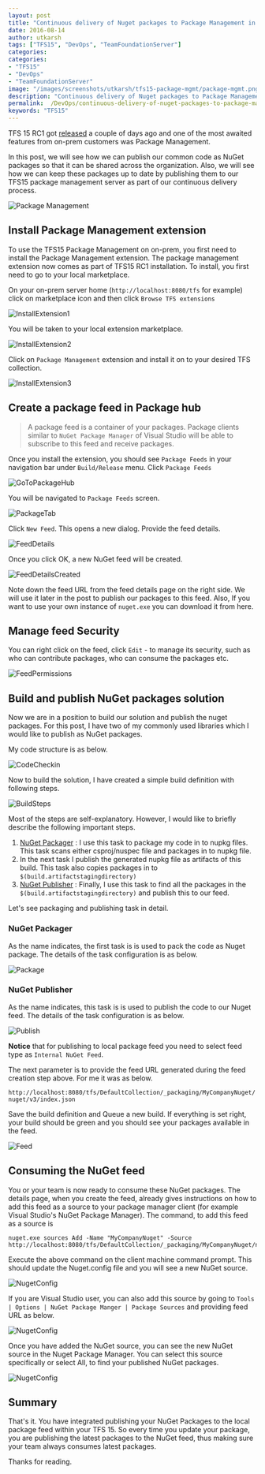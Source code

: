 ```yaml
---
layout: post
title: "Continuous delivery of Nuget packages to Package Management in TFS15 RC1"
date: 2016-08-14
author: utkarsh 
tags: ["TFS15", "DevOps", "TeamFoundationServer"]
categories:
categories:
- "TFS15"
- "DevOps"
- "TeamFoundationServer"
image: "/images/screenshots/utkarsh/tfs15-package-mgmt/package-mgmt.png"
description: "Continuous delivery of Nuget packages to Package Management in TFS 15 RC1"
permalink:  /DevOps/continuous-delivery-of-nuget-packages-to-package-management-in-tfs15rc1
keywords: "TFS15"
---
```


TFS 15 RC1 got [released](https://blogs.msdn.microsoft.com/bharry/2016/08/08/tfs-15-rc1-is-available/) a couple of days ago and one of the most awaited features from on-prem customers was Package Management. 

In this post, we will see how we can publish our common code as NuGet packages so that it can be shared across the organization. Also, we will see how we can keep these packages up to date by publishing them to our TFS15 package management server as part of our continuous delivery process.

<!--more-->

![Package Management]({{site.url}}/images/screenshots/utkarsh/tfs15-package-mgmt/package-mgmt.png)

## Install Package Management extension ##

To use the TFS15 Package Management on on-prem, you first need to install the Package Management extension. The package management extension now comes as part of TFS15 RC1 installation. To install, you first need to go to your local marketplace.

On your on-prem server home (`http://localhost:8080/tfs` for example) click on marketplace icon and then click `Browse TFS extensions`

![InstallExtension1]({{site.url}}/images/screenshots/utkarsh/tfs15-package-mgmt/install-ext-1.png)

You will be taken to your local extension marketplace.

![InstallExtension2]({{site.url}}/images/screenshots/utkarsh/tfs15-package-mgmt/install-ext-2.png)

Click on `Package Management` extension and install it on to your desired  TFS collection.

![InstallExtension3]({{site.url}}/images/screenshots/utkarsh/tfs15-package-mgmt/install-ext-3.png)

## Create a package feed in Package hub ##

> A package feed is a container of your packages. Package clients similar to `NuGet Package Manager` of Visual Studio will be able to subscribe to this feed and receive packages. 

Once you install the extension, you should see `Package Feeds` in your navigation bar under `Build/Release` menu. Click `Package Feeds`

![GoToPackageHub]({{site.url}}/images/screenshots/utkarsh/tfs15-package-mgmt/goto-package.png)

You will be navigated to `Package Feeds` screen.

![PackageTab]({{site.url}}/images/screenshots/utkarsh/tfs15-package-mgmt/package-tab.png)

Click `New Feed`. This opens a new dialog. Provide the feed details.

![FeedDetails]({{site.url}}/images/screenshots/utkarsh/tfs15-package-mgmt/new-feed.png)

Once you click OK, a new NuGet feed will be created.

![FeedDetailsCreated]({{site.url}}/images/screenshots/utkarsh/tfs15-package-mgmt/new-feed-created.png)

Note down the feed URL from the feed details page on the right side. We will use it later in the post to publish our packages to this feed. Also, If you want to use your own instance of `nuget.exe` you can download it from here.

## Manage feed Security ##

You can right click on the feed, click `Edit` - to manage its security, such as who can contribute packages, who can consume the packages etc.

![FeedPermissions]({{site.url}}/images/screenshots/utkarsh/tfs15-package-mgmt/feed-permissions.png)


## Build and publish NuGet packages solution ##

Now we are in a position to build our solution and publish the nuget packages. For this post, I have two of my commonly used libraries which I would like to publish as NuGet packages.

My code structure is as below.

![CodeCheckin]({{site.url}}/images/screenshots/utkarsh/tfs15-package-mgmt/code-checkin.png)

Now to build the solution, I have created a simple build definition with following steps.

![BuildSteps]({{site.url}}/images/screenshots/utkarsh/tfs15-package-mgmt/build-steps.png)

Most of the steps are self-explanatory. However, I would like to briefly describe the following important steps.

1. [NuGet Packager](https://www.visualstudio.com/en-us/docs/build/steps/package/nuget-packager) : I use this task to package my code in to nupkg files. This task scans either csproj/nuspec file and packages in to nupkg file.
2. In the next task I publish the generated nupkg file as artifacts of this build. This task also copies packages in to `$(build.artifactstagingdirectory)`
3. [NuGet Publisher](https://www.visualstudio.com/docs/build/steps/package/nuget-publisher) : Finally, I use this task to find all the packages in the `$(build.artifactstagingdirectory)` and publish this to our feed.

Let's see packaging and publishing task in detail.

### NuGet Packager ###
As the name indicates, the first task is is used to pack the code as Nuget package. The details of the task configuration is as below.

![Package]({{site.url}}/images/screenshots/utkarsh/tfs15-package-mgmt/nuget-packager.png)

### NuGet Publisher ###
As the name indicates, this task is is used to publish the code to our Nuget feed. The details of the task configuration is as below.

![Publish]({{site.url}}/images/screenshots/utkarsh/tfs15-package-mgmt/nuget-publisher.png)

**Notice** that for publishing to local package feed you need to select feed type as `Internal NuGet Feed`.

The next parameter is to provide the feed URL generated during the feed creation step above. For me it was as below.

`http://localhost:8080/tfs/DefaultCollection/_packaging/MyCompanyNuget/nuget/v3/index.json`

Save the build definition and Queue a new build. If everything is set right, your build should be green and you should see your packages available in the feed.

![Feed]({{site.url}}/images/screenshots/utkarsh/tfs15-package-mgmt/feed.png)

## Consuming the NuGet feed ##

You or your team is now ready to consume these NuGet packages. The details page, when you create the feed, already gives instructions on how to add this feed as a source to your package manager client (for example Visual Studio's NuGet Package Manager). The command, to add this feed as a source is

```shell
nuget.exe sources Add -Name "MyCompanyNuget" -Source http://localhost:8080/tfs/DefaultCollection/_packaging/MyCompanyNuget/nuget/v3/index.json
``` 

Execute the above command on the client machine command prompt. This should update the Nuget.config file and you will see a new NuGet source.

![NugetConfig]({{site.url}}/images/screenshots/utkarsh/tfs15-package-mgmt/nuget-config.png)

If you are Visual Studio user, you can also add this source by going to `Tools | Options | NuGet Package Manger | Package Sources` and providing feed URL as below.

![NugetConfig]({{site.url}}/images/screenshots/utkarsh/tfs15-package-mgmt/vs-nuget-source.png)

Once you have added the NuGet source, you can see the new NuGet source in the Nuget Package Manager. You can select this source specifically or select All, to find your published NuGet packages.

![NugetConfig]({{site.url}}/images/screenshots/utkarsh/tfs15-package-mgmt/nuget-package-manager.png)

## Summary ##

That's it. You have integrated publishing your NuGet Packages to the local package feed within your TFS 15. So every time you update your package, you are publishing the latest packages to the NuGet feed, thus making sure your team always consumes latest packages.

Thanks for reading.